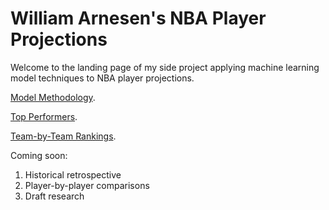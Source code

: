 # William Arnesen's NBA Player Projections

Welcome to the landing page of my side project applying machine learning model techniques to NBA player projections.

<a href="https://williamjackarnesen.github.io/nba-player-projections/methodology" title="Methodology">Model Methodology</a>. 

<a href="https://williamjackarnesen.github.io/nba-player-projections/rankings" title="Rankings">Top Performers</a>. 

<a href="https://williamjackarnesen.github.io/nba-player-projections/team_results" title="Team Rankings">Team-by-Team Rankings</a>. 

Coming soon:

1. Historical retrospective
2. Player-by-player comparisons
3. Draft research
